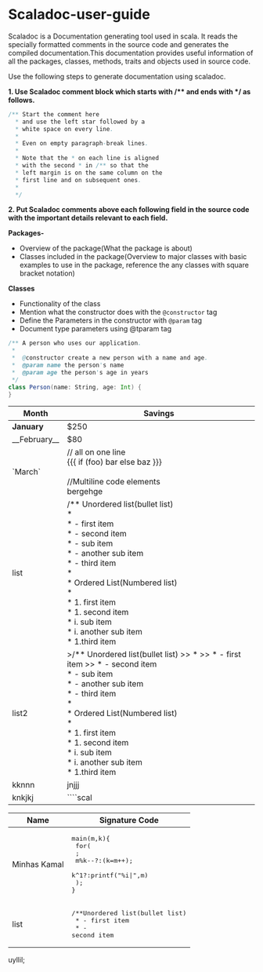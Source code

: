 # Scaladoc-user-guide

Scaladoc is a Documentation generating tool used in scala. It reads the specially formatted comments in the source code and generates the compiled documentation.This documentation provides useful information of all the packages, classes, methods, traits and objects used in source code. 

Use the following steps to generate documentation using scaladoc.

__1. Use Scaladoc comment block which starts with /** and ends with */ as follows.__

````scala
/** Start the comment here
  * and use the left star followed by a
  * white space on every line.
  *
  * Even on empty paragraph-break lines.
  *
  * Note that the * on each line is aligned
  * with the second * in /** so that the
  * left margin is on the same column on the
  * first line and on subsequent ones.
  *
  */
````

__2.  Put Scaladoc comments above each following field in the source code with the important details relevant to each field.__

__Packages-__
- Overview of the package(What the package is about)
- Classes included in the package(Overview to major classes with basic examples to use in the package, reference the any classes with square bracket notation)

__Classes__
- Functionality of the class
- Mention what the constructor does with the `@constructor` tag
- Define the Parameters in the constructor with `@param` tag
- Document type parameters using @tparam tag

````scala
/** A person who uses our application.
 *
 *  @constructor create a new person with a name and age.
 *  @param name the person's name
 *  @param age the person's age in years
 */
class Person(name: String, age: Int) {
}
````
Month    | Savings |
| -------- | ------- |
| __January__  | $250    |
| \_\_February\_\_ | $80     |
| \`March\`    | // all on one line<br> {{{ if (foo) bar else   baz }}} <br><br> //Multiline code elements <br> bergehge |
| list   | /** Unordered list(bullet list) <br> * <br> *    - first item <br> *     - second item <br> *          - sub item <br> *        - another sub item <br> *      - third item <br> * <br>* Ordered List(Numbered list) <br> *  <br> *     1. first item <br> *    1. second item <br> *         i. sub item <br> *          i. another sub item <br> *   1.third item |
| list2   | >/** Unordered list(bullet list) >> * >> *    - first item >> *     - second item <br> *          - sub item <br> *        - another sub item <br> *      - third item <br> * <br>* Ordered List(Numbered list) <br> *  <br> *     1. first item <br> *    1. second item <br> *         i. sub item <br> *          i. another sub item <br> *   1.third item |
|kknnn|jnjjj|
|knkjkj |````scal|

| Name | Signature Code                 |
|------|--------------------------------|
| Minhas Kamal | <pre>main(m,k){<br>  for(<br>    ;<br>    m%k--?:(k=m++);<br>    k^1?:printf("%i\|",m)<br>  );<br>}</pre> |
| list | <pre>/**Unordered list(bullet list)<br>  *    - first item<br> *    - second item </prev>|

uyllil;







